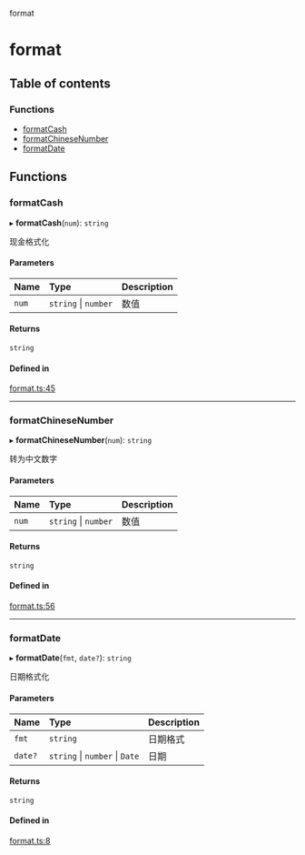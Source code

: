 format

# format

## Table of contents

### Functions

- [formatCash](README.md#formatcash)
- [formatChineseNumber](README.md#formatchinesenumber)
- [formatDate](README.md#formatdate)

## Functions

### formatCash

▸ **formatCash**(`num`): `string`

现金格式化

#### Parameters

| Name | Type | Description |
| :------ | :------ | :------ |
| `num` | `string` \| `number` | 数值 |

#### Returns

`string`

#### Defined in

[format.ts:45](https://github.com/xizher/nhz-utils/blob/042334f/src/format/format.ts#L45)

___

### formatChineseNumber

▸ **formatChineseNumber**(`num`): `string`

转为中文数字

#### Parameters

| Name | Type | Description |
| :------ | :------ | :------ |
| `num` | `string` \| `number` | 数值 |

#### Returns

`string`

#### Defined in

[format.ts:56](https://github.com/xizher/nhz-utils/blob/042334f/src/format/format.ts#L56)

___

### formatDate

▸ **formatDate**(`fmt`, `date?`): `string`

日期格式化

#### Parameters

| Name | Type | Description |
| :------ | :------ | :------ |
| `fmt` | `string` | 日期格式 |
| `date?` | `string` \| `number` \| `Date` | 日期 |

#### Returns

`string`

#### Defined in

[format.ts:8](https://github.com/xizher/nhz-utils/blob/042334f/src/format/format.ts#L8)
